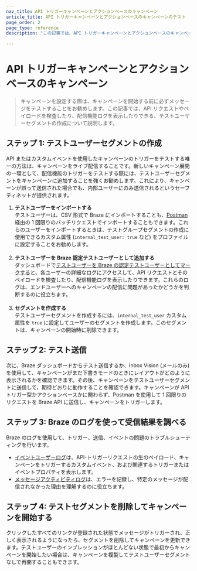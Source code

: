 ```yaml
---
nav_title: API トリガーキャンペーンとアクションベースのキャンペーン
article_title: API トリガーキャンペーンとアクションベースのキャンペーンのテスト
page_order: 2
page_type: reference
description: "この記事では、API トリガーキャンペーンとアクションベースのキャンペーンをテストする方法について説明します。"

---
```


# API トリガーキャンペーンとアクションベースのキャンペーン

> キャンペーンを設定する際は、キャンペーンを開始する前に必ずメッセージをテストすることをお勧めします。この記事では、API リクエストやペイロードを検査したり、配信機能ログを表示したりできる、テストユーザーセグメントの作成について説明します。

## ステップ 1: テストユーザーセグメントの作成

API またはカスタムイベントを使用したキャンペーンのトリガーをテストする唯一の方法は、キャンペーンをライブ配信することです。新しいキャンペーン展開の一環として、配信機能のトリガーをテストする際には、テストユーザーセグメントをキャンペーンに追加することを強くお勧めします。これにより、キャンペーンが誤って送信された場合でも、内部ユーザーにのみ送信されるというセーフティネットが提供されます。

1. **テストユーザーをインポートする**<br>テストユーザーは、CSV 形式で Braze にインポートすることも、[Postman]({{site.baseurl}}/api/postman_collection/) 経由の 1 回限りのバッチリクエストでインポートすることもできます。これらのユーザーをインポートするときは、テストグループセグメントの作成に使用できるカスタム属性 (`internal_test_user: true` など) をプロファイルに設定することをお勧めします。<br><br>
2. **テストユーザーを Braze 認定テストユーザーとして追加する**<br>ダッシュボードで[テストユーザーを Braze の認定テストユーザーとしてマークする]({{site.baseurl}}/user_guide/administrative/app_settings/internal_groups_tab/)と、各ユーザーの詳細なログにアクセスして、API リクエストとそのペイロードを検査したり、配信機能ログを表示したりできます。これらのログは、エンドユーザーへのキャンペーンの配信に問題があったかどうかを判断するのに役立ちます。<br><br>
3. **セグメントを作成する**<br>テストユーザーセグメントを作成するには、`internal_test_user` カスタム属性を `true` に設定してユーザーのセグメントを作成します。このセグメントは、キャンペーンの開始時に削除できます。 

## ステップ 2: テスト送信

次に、Braze ダッシュボードからテスト送信するか、Inbox Vision (メールのみ) を使用して、キャンペーンがまだ下書きモードのときにレイアウトがどのように表示されるかを確認できます。その後、キャンペーンをテストユーザーセグメントに送信して、期待どおりに動作することを確認できます。キャンペーンが API トリガー型かアクションベースかに関わらず、Postman を使用して 1 回限りのリクエストを Braze API に送信し、キャンペーンをトリガーします。 

## ステップ 3: Braze のログを使って受信結果を調べる

Braze のログを使用して、トリガー、送信、イベントの問題のトラブルシューティングを行います。 
- [イベントユーザーログ]({{site.baseurl}}/user_guide/administrative/app_settings/event_user_log_tab/)は、API-トリガーリクエストの生のペイロード、キャンペーンをトリガーするカスタムイベント、および関連するトリガーまたはイベントプロパティを表示します。
- [メッセージアクティビティログ]({{site.baseurl}}/user_guide/administrative/app_settings/message_activity_log_tab/)は、エラーを記録し、特定のメッセージが配信されなかった理由を理解するのに役立ちます。

## ステップ 4: テストセグメントを削除してキャンペーンを開始する

クリックしたすべてのリンクが登録された状態でメッセージがトリガーされ、正しく表示されるようになったら、セグメントを削除してキャンペーンを更新できます。テストユーザーのインプレッションがほとんどない状態で最初からキャンペーンを開始したい場合は、キャンペーンを複製してテストユーザーセグメントなしで再開することもできます。 
